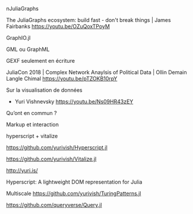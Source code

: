 nJuliaGraphs

The JuliaGraphs ecosystem: build fast - don't break things | James Fairbanks https://youtu.be/OZuQoxTPoyM



GraphIO.jl

GML ou GraphML

GEXF seulement en écriture



JuliaCon 2018 | Complex Network Anaylsis of Political Data | Ollin Demain Langle Chimal https://youtu.be/pTZOKB10rpY



Sur la visualisation de données

- Yuri Vishnevsky https://youtu.be/Ns09HR43zEY

Qu’ont en commun ?

Markup et interaction

hyperscript + vitalize

https://github.com/yurivish/Hyperscript.jl

https://github.com/yurivish/Vitalize.jl

http://yuri.is/

Hyperscript: A lightweight DOM representation for Julia

Multiscale https://github.com/yurivish/TuringPatterns.jl



https://github.com/queryverse/Query.jl